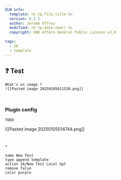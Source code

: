 ```yaml
---
ELN info:
  template: <% tp.file.title %>
  version: 0.3.2
  author: Jerome Offroy
  modified: <% tp.date.now() %>
  copyright: GNU Affero General Public License v3.0
  
tags:
  - IA
  - template
---
```


## ❓ Test 

```ad-success
What's on image ?  
![[Pasted image 20250105011520.png]]



```

### Plugin config

```
TODO
```
![[Pasted image 20250105014744.png]]

## .
```button
name New Test
type append template
action IA/New Test Local Gpt
remove false
color purple
```
